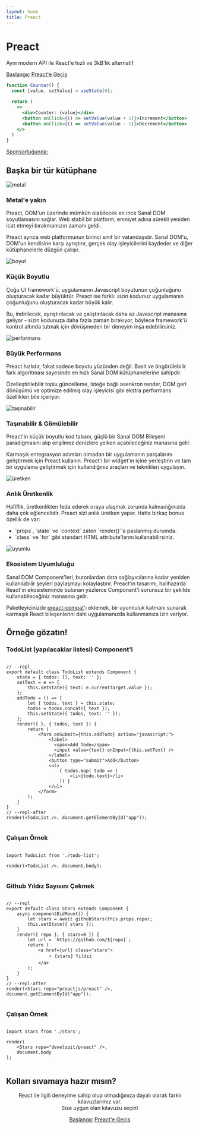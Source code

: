 ```yaml
---
layout: home
title: Preact
---
```



<jumbotron>
    <h1>
        <logo height="1.5em" title="Preact" text="true" inverted="true">Preact</logo>
    </h1>
    <p class="tagline">Aynı modern API ile React'e hızlı ve 3kB'lık alternatif</p>
    <p class="intro-buttons">
        <a href="/guide/v10/getting-started" class="btn primary">Başlangıç</a>
        <a href="/guide/v10/switching-to-preact" class="btn secondary">Preact'e Geçiş</a>
    </p>
</jumbotron>

```jsx
function Counter() {
  const [value, setValue] = useState(0);

  return (
    <>
      <div>Counter: {value}</div>
      <button onClick={() => setValue(value + 1)}>Increment</button>
      <button onClick={() => setValue(value - 1)}>Decrement</button>
    </>
  )
}
```

<div class="sponsors">
  <p><a href="https://opencollective.com/preact">Sponsorluğunda:</a></p>
  <sponsors></sponsors>
</div>

<section class="home-top">
    <h2>Başka bir tür kütüphane</h2>
</section>


<section class="home-section">
  <img src="/home/metal.svg" alt="metal">

  <div>
    <h3>Metal'e yakın</h3>
    <p>
        Preact, DOM'un üzerinde mümkün olabilecek en ince Sanal DOM soyutlamasını sağlar.
        Web stabil bir platform, emniyet adına sürekli yeniden icat etmeyi bırakmamızın zamanı geldi.
    </p>
    <p>
        Preact ayrıca web platformunun birinci sınıf bir vatandaşıdır.
        Sanal DOM'u, DOM'un kendisine karşı ayrıştırır, gerçek olay işleyicilerini kaydeder ve diğer kütüphanelerle düzgün çalışır.
    </p>
  </div>
</section>


<section class="home-section">
  <img src="/home/size.svg" alt="boyut">

  <div>
    <h3>Küçük Boyutlu</h3>
    <p>
        Çoğu UI framework'ü, uygulamanın Javascript boyutunun çoğunluğunu oluşturacak kadar büyüktür.
        Preact ise farklı: <em>sizin kodunuz</em> uygulamanın çoğunluğunu oluşturacak kadar büyük kalır.
    </p>
    <p>
        Bu, indirilecek, ayrıştırılacak ve çalıştırılacak daha az Javascript manasına geliyor - sizin kodunuza daha fazla zaman bırakıyor, böylece framework'ü kontrol altında tutmak için dövüşmeden bir deneyim inşa edebilirsiniz.
    </p>
  </div>
</section>


<section class="home-section">
  <img src="/home/performance.svg" alt="performans">

  <div>
    <h3>Büyük Performans</h3>
    <p>
        Preact hızlıdır, fakat sadece boyutu yüzünden değil.
        Basit ve öngörülebilir fark algoritması sayesinde en hızlı Sanal DOM kütüphanelerine sahipdir.
    </p>
    <p>
        Özelleştirilebilir toplu güncelleme, isteğe bağlı asenkron render, DOM geri dönüşümü ve optimize edilmiş olay işleyicisi gibi ekstra performans özellikleri bile içeriyor.
    </p>
  </div>
</section>


<section class="home-section">
  <img src="/home/portable.svg" alt="taşınabilir">

  <div>
    <h3>Taşınabilir &amp; Gömülebilir</h3>
    <p>
        Preact'in küçük boyutlu kod tabanı, güçlü bir Sanal DOM Bileşeni paradigmasını alıp erişilmez denizlere yelken açabileceğiniz manasına gelir.
    </p>
    <p>
        Karmaşık entegrasyon adımları olmadan bir uygulamanın parçalarını geliştirmek için Preact kullanın.
        Preact'i bir widget'ın içine yerleştirin ve tam bir uygulama geliştirmek için kullandığınız araçları ve teknikleri uygulayın.
    </p>
  </div>
</section>


<section class="home-section">
  <img src="/home/productive.svg" alt="üretken">

  <div>
    <h3>Anlık Üretkenlik</h3>
    <p>
        Hafiflik, üretkenlikten feda ederek oraya ulaşmak zorunda kalmadığınızda daha çok eğlencelidir.
        Preact sizi anlık üretken yapar.
        Hatta birkaç bonus özellik de var:
    </p>
    <ul>
        <li>`props`, `state` ve `context` zaten `render()`'a paslanmış durumda. </li>
        <li>`class` ve `for` gibi standart HTML attribute'larını kullanabilirsiniz.</li>
    </ul>
  </div>
</section>


<section class="home-section">
  <img src="/home/compatible.svg" alt="uyumlu">

  <div>
    <h3>Ekosistem Uyumluluğu</h3>
    <p>
        Sanal DOM Component'leri, butonlardan data sağlayıcılarına kadar yeniden kullanılabilir şeyleri paylaşmayı kolaylaştırır.
        Preact'ın tasarımı, halihazırda React'ın ekosisteminde bulunan yüzlerce Component'i sorunsuz bir şekilde kullanabileceğiniz manasına gelir.
    </p>
    <p>
        Paketleyicinizde <a href="/guide/v10/switching-to-preact#how-to-alias-preact-compat">preact-compat</a>'ı eklemek, bir uyumluluk katmanı sunarak karmaşık React bileşenlerini dahi uygulamanızda kullanmanıza izin veriyor.
    </p>
  </div>
</section>


<section class="home-top">
    <h2>Örneğe gözatın!</h2>
</section>


<section class="home-split">
    <div>
        <h3>TodoList (yapılacaklar listesi) Component'i</h3>
        <pre><code class="lang-jsx">
// --repl
export default class TodoList extends Component {
    state = { todos: [], text: '' };
    setText = e =&gt; {
        this.setState({ text: e.currentTarget.value });
    };
    addTodo = () =&gt; {
        let { todos, text } = this.state;
        todos = todos.concat({ text });
        this.setState({ todos, text: '' });
    };
    render({ }, { todos, text }) {
        return (
            &lt;form onSubmit={this.addTodo} action="javascript:"&gt;
                &lt;label&gt;
                  &lt;span&gt;Add Todo&lt;/span&gt;
                  &lt;input value={text} onInput={this.setText} /&gt;
                &lt;/label&gt;
                &lt;button type="submit"&gt;Add&lt;/button&gt;
                &lt;ul&gt;
                    { todos.map( todo =&gt; (
                        &lt;li&gt;{todo.text}&lt;/li&gt;
                    )) }
                &lt;/ul&gt;
            &lt;/form&gt;
        );
    }
}
// --repl-after
render(&lt;TodoList /&gt;, document.getElementById("app"));
        </code></pre>
    </div>
    <div>
        <h3>Çalışan Örnek</h3>
        <pre repl="false"><code class="lang-jsx">
import TodoList from './todo-list';<br>
render(&lt;TodoList /&gt;, document.body);
        </code></pre>
        <div class="home-demo">
            <todo-list></todo-list>
        </div>
    </div>
</section>


<section class="home-split">
    <div>
        <h3>Github Yıldız Sayısını Çekmek</h3>
        <pre><code class="lang-jsx">
// --repl
export default class Stars extends Component {
    async componentDidMount() {
        let stars = await githubStars(this.props.repo);
        this.setState({ stars });
    }
    render({ repo }, { stars=0 }) {
        let url = `https://github.com/${repo}`;
        return (
            &lt;a href={url} class="stars"&gt;
                ⭐️ {stars} Yıldız
            &lt;/a&gt;
        );
    }
}
// --repl-after
render(&lt;Stars repo="preactjs/preact" /&gt;, document.getElementById("app"));
        </code></pre>
    </div>
    <div>
        <h3>Çalışan Örnek</h3>
        <pre repl="false"><code class="lang-jsx">
import Stars from './stars';<br>
render(
    &lt;Stars repo="developit/preact" /&gt;,
    document.body
);
        </code></pre>
        <div class="home-demo">
            <github-stars simple="true" user="preactjs" repo="preact"></github-stars>
        </div>
    </div>
</section>


<section class="home-top">
    <h2>Kolları sıvamaya hazır mısın?</h2>
</section>


<section style="text-align:center;">
    <p>
        React ile ilgili deneyime sahip olup olmadığınıza dayalı olarak farklı kılavuzlarımız var.
        <br>
        Size uygun olan kılavuzu seçin!
    </p>
    <p>
        <a href="/guide/v10/getting-started" class="btn primary">Başlangıç</a>
        <a href="/guide/v10/switching-to-preact" class="btn secondary">Preact'e Geçiş</a>
    </p>
</section>
